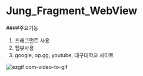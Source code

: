 # Jung_Fragment_WebView

####주요기능
1. 프래그먼트 사용
2. 웹뷰사용
3. google, op.gg, youtube, 대구대학교 사이트


![ezgif com-video-to-gif](https://user-images.githubusercontent.com/48404941/82688508-f606fc80-9c93-11ea-8037-37884df21f8e.gif)

